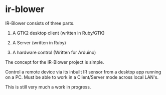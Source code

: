 ir-blower
=========

IR-Blower consists of three parts.

1) A GTK2 desktop client (written in Ruby/GTK)

2) A Server (written in Ruby)

3) A hardware control (Written for Arduino)


The concept for the IR-Blower project is simple.

Control a remote device via its inbuilt IR sensor from a desktop app running on a PC.
Must be able to work in a Client/Server mode across local LAN's.

This is still very much a work in progress.

